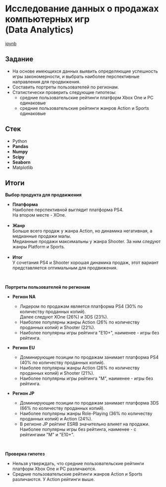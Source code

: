 # Исследование данных о продажах компьютерных игр<br>(Data Analytics)

[ipynb](https://github.com/Gittenhuben/Portfolio/blob/main/Game%20Sales%20Research%20(DA)/GameSalesResearch.ipynb)

## Задание

* На основе имеющихся данных выявить определяющие успешность игры закономерности, и выбрать наиболее перспективные направления для продвижения.
* Составить портреты пользователей по регионам.
* Статистически проверить следующие гипотезы:
    * средние пользовательские рейтинги платформ Xbox One и PC одинаковые
    * средние пользовательские рейтинги жанров Action и Sports одинаковые

## Стек

* Python
* **Pandas**
* **Numpy**
* **Scipy**
* **Seaborn**
* Matplotlib

## Итоги

**Выбор продукта для продвижения**
* **Платформа**<br>
Наиболее перспективной выглядит платформа PS4.<br>На втором месте - XOne.<br><br>
* **Жанр**<br>
Больше всего продаж у жанра Action, но динамика негативная, а медианные продажи малы.<br>
Медианные продажи максимальны у жанра Shooter. За ним следуют жанры Platform и Sports.<br><br>
* **Итог**<br>
У сочетания PS4 и Shooter хорошая динамика продаж, этот вариант представляется оптимальным для продвижения.

<br>

**Портреты пользователей по регионам**
* **Регион NA**
    * Лидером по продажам является платформа PS4 (30% по количеству проданных копий).<br>Далее следуют XOne (26%) и 3DS (23%).
    * Наиболее популярны жанры Action (26% по количеству проданных копий) и Shooter (22%).
    * Наиболее популярны игры рейтинга "E10+", наименее - игры без рейтинга.

* **Регион EU**
    * Доминирующие позиции по продажам занимает платформа PS4 (40% по количеству проданных копий).
    * Наиболее популярны жанры Action (26% по количеству проданных копий) и Shooter (21%).
    * Наиболее популярны игры рейтинга "M", наименее - игры без рейтинга.

* **Регион JP**
    * Доминирующие позиции по продажам занимает платформа 3DS (66% по количеству проданных копий).
    * Наиболее популярны жанры Role-Playing (36% по количеству проданных копий) и Action (24%).
    * В регионе JP рейтинг ESRB значительно влияет на продажи.<br>Наиболее популярны игры без рейтинга, наименее - с рейтингами "M" и "E10+".

<br>

**Проверка гипотез**
* Нельзя утверждать, что средние пользовательские рейтинги платформ Xbox One и PC различаются.
* Средние пользовательские рейтинги жанров Action и Sports различаются. У Action рейтинги выше.
